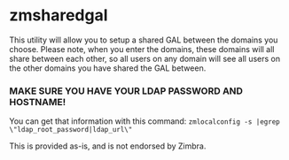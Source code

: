# zmsharedgal

This utility will allow you to setup a shared GAL between the domains you choose. Please note, when you enter the domains, these domains will all share between each other, so all users on any domain will see all users on the other domains you have shared the GAL between.

### MAKE SURE YOU HAVE YOUR LDAP PASSWORD AND HOSTNAME!

You can get that information with this command: `zmlocalconfig -s |egrep \"ldap_root_password|ldap_url\"`
 
This is provided as-is, and is not endorsed by Zimbra.
